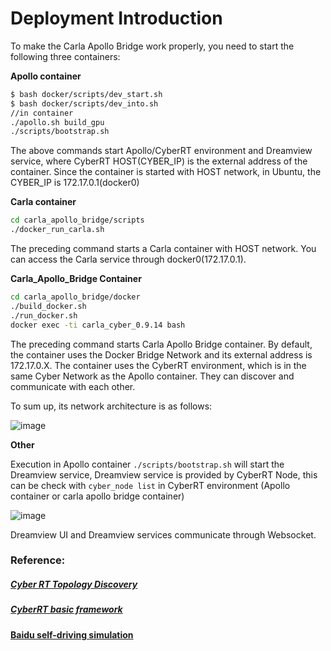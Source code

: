 # Deployment Introduction

To make the Carla Apollo Bridge work properly, you need to start the following three containers:

**Apollo container**

```bash
$ bash docker/scripts/dev_start.sh
$ bash docker/scripts/dev_into.sh
//in container
./apollo.sh build_gpu
./scripts/bootstrap.sh
```

The above commands start Apollo/CyberRT environment and Dreamview service, where CyberRT HOST(CYBER\_IP) is the external address of the container. Since the container is started with HOST network, in Ubuntu, the CYBER\_IP is 172.17.0.1(docker0)

**Carla container**

```bash
cd carla_apollo_bridge/scripts
./docker_run_carla.sh
```

The preceding command starts a Carla container with HOST network. You can access the Carla service through docker0(172.17.0.1).

**Carla\_Apollo\_Bridge Container**
```bash
cd carla_apollo_bridge/docker
./build_docker.sh
./run_docker.sh
docker exec -ti carla_cyber_0.9.14 bash
```
The preceding command starts Carla Apollo Bridge container. By default, the container uses the Docker Bridge Network and its external address is 172.17.0.X. The container uses the CyberRT environment, which is in the same Cyber Network as the Apollo container. They can discover and communicate with each other.

To sum up, its network architecture is as follows:

![image](https://alidocs.oss-cn-zhangjiakou.aliyuncs.com/res/XJ9LnWvpz0eZlvDe/img/dbc28719-8e19-4311-a9f4-01ceb490ba4a.png)

**Other**

Execution in Apollo container <code>./scripts/bootstrap.sh</code> will start the Dreamview service, Dreamview service is provided by CyberRT Node, this can be check with <code>cyber\_node list</code> in CyberRT environment (Apollo container or carla apollo bridge container)

![image](https://alidocs.oss-cn-zhangjiakou.aliyuncs.com/res/XJ9LnWvpz0eZlvDe/img/f172e57e-b22a-4a8c-b1f3-39ff0bf12a00.png)

Dreamview UI and Dreamview services communicate through Websocket.

### Reference:

##### [**Cyber RT Topology Discovery**](https://developer.baidu.com/article/detail.html?id=290450)

##### [**CyberRT basic framework**](https://zhuanlan.zhihu.com/p/479518561)

#### [**Baidu self-driving simulation**](https://zhuanlan.zhihu.com/p/398401943)